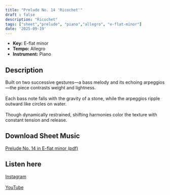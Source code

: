 ```yaml
---
title: "Prelude No. 14 'Ricochet'"
draft : false
description: "Ricochet"
tags: ["sheet","prelude", "piano","allegro", "e-flat-minor"]
date: '2025-09-19'
---
```


- **Key:** E-flat minor
- **Tempo:** Allegro
- **Instrument:** Piano

<!--more-->
## Description
Built on two successive gestures—a bass melody and its echoing arpeggios—the piece contrasts weight and lightness.  <br>
<br>
Each bass note falls with the gravity of a stone, while the arpeggios ripple outward like circles on water. <br>
<br>
Though dynamically restrained, shifting harmonies color the texture with constant tension and release.

 ## Download Sheet Music

[Prelude No. 14 in E-flat minor (pdf)](/pdf/Prelude%20No.14%20in%20Eflatminor.pdf)

 ## Listen here 
 
 [Instagram](https://www.instagram.com/p/DO05EA2DM_o/)<br>
 <br>
 [YouTube]()
 
